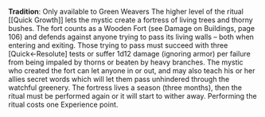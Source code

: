 **Tradition**: Only available to Green Weavers
The higher level of the ritual [[Quick Growth]] lets the mystic create a fortress of living trees and thorny bushes. The fort counts as a Wooden Fort (see Damage on Buildings, page 106) and defends against anyone trying to pass its living walls – both when entering and exiting. Those trying to pass must succeed with three [Quick←Resolute] tests or suffer 1d12 damage (ignoring armor) per failure from being impaled by thorns or beaten by heavy branches.
The mystic who created the fort can let anyone in or out, and may also teach his or her allies secret words which will let them pass unhindered through the watchful greenery.
The fortress lives a season (three months), then the ritual must be performed again or it will start to wither away. Performing the ritual costs one Experience point.